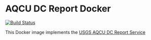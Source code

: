 # AQCU DC Report Docker

[![Build Status](https://travis-ci.org/USGS-CIDA/docker-aqcu-dc-report.svg?branch=master)](https://travis-ci.org/USGS-CIDA/docker-aqcu-dc-report)

This Docker image implements the [USGS AQCU DC Report Service](https://github.com/USGS-CIDA/aqcu-dc-report)
